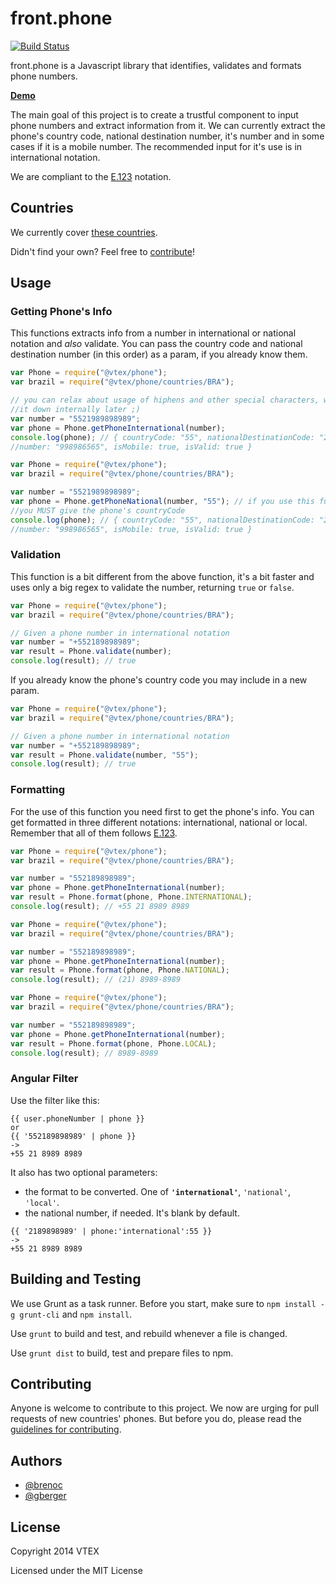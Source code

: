 # front.phone

[![Build Status](https://travis-ci.org/vtex/front.phone.svg?branch=master)](https://travis-ci.org/vtex/front.phone)

front.phone is a Javascript library that identifies, validates and formats phone numbers.

**[Demo](https://vtex.github.io/front.phone/)**

The main goal of this project is to create a trustful component to input phone numbers and extract information from it. We can currently extract the phone's country code, national destination number, it's number and in some cases if it is a mobile number. The recommended input for it's use is in international notation.

We are compliant to the [E.123](http://en.wikipedia.org/wiki/E.123) notation.

## Countries

We currently cover [these countries](countries/).

Didn't find your own? Feel free to [contribute](#contributing)!

## Usage

### Getting Phone's Info

This functions extracts info from a number in international or national notation and *also* validate. You can pass the country code and national destination number (in this order) as a param, if you already know them.

```javascript
var Phone = require("@vtex/phone");
var brazil = require("@vtex/phone/countries/BRA");

// you can relax about usage of hiphens and other special characters, we'll strip 
//it down internally later ;)
var number = "5521989898989";
var phone = Phone.getPhoneInternational(number);
console.log(phone); // { countryCode: "55", nationalDestinationCode: "21", 
//number: "998986565", isMobile: true, isValid: true }
```

```javascript
var Phone = require("@vtex/phone");
var brazil = require("@vtex/phone/countries/BRA");

var number = "5521989898989";
var phone = Phone.getPhoneNational(number, "55"); // if you use this function,
//you MUST give the phone's countryCode
console.log(phone); // { countryCode: "55", nationalDestinationCode: "21",
//number: "998986565", isMobile: true, isValid: true }
```

### Validation

This function is a bit different from the above function, it's a bit faster and uses only a big regex to validate the number, returning `true` or `false`.

```javascript
var Phone = require("@vtex/phone");
var brazil = require("@vtex/phone/countries/BRA");

// Given a phone number in international notation
var number = "+552189898989";
var result = Phone.validate(number);
console.log(result); // true
```

If you already know the phone's country code you may include in a new param.

```javascript
var Phone = require("@vtex/phone");
var brazil = require("@vtex/phone/countries/BRA");

// Given a phone number in international notation
var number = "+552189898989";
var result = Phone.validate(number, "55");
console.log(result); // true
```

### Formatting

For the use of this function you need first to get the phone's info. You can get formatted in three different notations: international, national or local. Remember that all of them follows [E.123](http://en.wikipedia.org/wiki/E.123).

```javascript
var Phone = require("@vtex/phone");
var brazil = require("@vtex/phone/countries/BRA");

var number = "552189898989";
var phone = Phone.getPhoneInternational(number);
var result = Phone.format(phone, Phone.INTERNATIONAL);
console.log(result); // +55 21 8989 8989
```

```javascript
var Phone = require("@vtex/phone");
var brazil = require("@vtex/phone/countries/BRA");

var number = "552189898989";
var phone = Phone.getPhoneInternational(number);
var result = Phone.format(phone, Phone.NATIONAL);
console.log(result); // (21) 8989-8989
```

```javascript
var Phone = require("@vtex/phone");
var brazil = require("@vtex/phone/countries/BRA");

var number = "552189898989";
var phone = Phone.getPhoneInternational(number);
var result = Phone.format(phone, Phone.LOCAL);
console.log(result); // 8989-8989
```

### Angular Filter

Use the filter like this:

   ```
   {{ user.phoneNumber | phone }}
   or
   {{ '552189898989' | phone }}
   ->
   +55 21 8989 8989
   ```

It also has two optional parameters:

* the format to be converted. One of  **`'international'`**, `'national'`, `'local'`.
* the national number, if needed. It's blank by default.

```
{{ '2189898989' | phone:'international':55 }}
->
+55 21 8989 8989
```


## Building and Testing

We use Grunt as a task runner. Before you start, make sure to `npm install -g grunt-cli` and `npm install`.

Use `grunt` to build and test, and rebuild whenever a file is changed.

Use `grunt dist` to build, test and prepare files to npm.

## Contributing

Anyone is welcome to contribute to this project.
We now are urging for pull requests of new countries' phones.
But before you do, please read the [guidelines for contributing](CONTRIBUTING.md).

## Authors

* [@brenoc](https://github.com/brenoc)
* [@gberger](https://github.com/gberger)

## License

Copyright 2014 VTEX

Licensed under the MIT License
